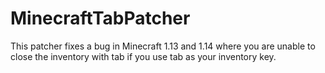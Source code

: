 # MinecraftTabPatcher
This patcher fixes a bug in Minecraft 1.13 and 1.14 where you are unable to close the inventory with tab if you use tab as your inventory key.
